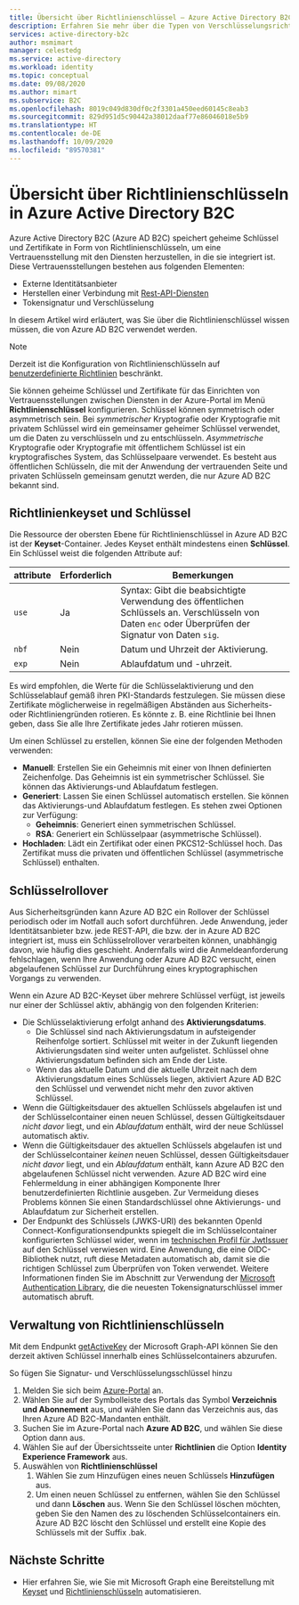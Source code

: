 ```yaml
---
title: Übersicht über Richtlinienschlüssel – Azure Active Directory B2C
description: Erfahren Sie mehr über die Typen von Verschlüsselungsrichtlinienschlüsseln, die in Azure Active Directory B2C zum Signieren und Überprüfen von Token, geheimen Clientschlüsseln, Zertifikaten und Kennwörtern verwendet werden können.
services: active-directory-b2c
author: msmimart
manager: celestedg
ms.service: active-directory
ms.workload: identity
ms.topic: conceptual
ms.date: 09/08/2020
ms.author: mimart
ms.subservice: B2C
ms.openlocfilehash: 8019c049d830df0c2f3301a450eed60145c8eab3
ms.sourcegitcommit: 829d951d5c90442a38012daaf77e86046018e5b9
ms.translationtype: HT
ms.contentlocale: de-DE
ms.lasthandoff: 10/09/2020
ms.locfileid: "89570381"
---
```

# <a name="overview-of-policy-keys-in-azure-active-directory-b2c"></a>Übersicht über Richtlinienschlüsseln in Azure Active Directory B2C

Azure Active Directory B2C (Azure AD B2C) speichert geheime Schlüssel und Zertifikate in Form von Richtlinienschlüsseln, um eine Vertrauensstellung mit den Diensten herzustellen, in die sie integriert ist. Diese Vertrauensstellungen bestehen aus folgenden Elementen:

- Externe Identitätsanbieter
- Herstellen einer Verbindung mit [Rest-API-Diensten](restful-technical-profile.md)
- Tokensignatur und Verschlüsselung

 In diesem Artikel wird erläutert, was Sie über die Richtlinienschlüssel wissen müssen, die von Azure AD B2C verwendet werden.

> [!NOTE]
> Derzeit ist die Konfiguration von Richtlinienschlüsseln auf [benutzerdefinierte Richtlinien](active-directory-b2c-get-started-custom.md) beschränkt.

Sie können geheime Schlüssel und Zertifikate für das Einrichten von Vertrauensstellungen zwischen Diensten in der Azure-Portal im Menü **Richtlinienschlüssel** konfigurieren. Schlüssel können symmetrisch oder asymmetrisch sein. Bei *symmetrischer* Kryptografie oder Kryptografie mit privatem Schlüssel wird ein gemeinsamer geheimer Schlüssel verwendet, um die Daten zu verschlüsseln und zu entschlüsseln. *Asymmetrische* Kryptografie oder Kryptografie mit öffentlichem Schlüssel ist ein kryptografisches System, das Schlüsselpaare verwendet. Es besteht aus öffentlichen Schlüsseln, die mit der Anwendung der vertrauenden Seite und privaten Schlüsseln gemeinsam genutzt werden, die nur Azure AD B2C bekannt sind.

## <a name="policy-keyset-and-keys"></a>Richtlinienkeyset und Schlüssel

Die Ressource der obersten Ebene für Richtlinienschlüssel in Azure AD B2C ist der **Keyset**-Container. Jedes Keyset enthält mindestens einen **Schlüssel**. Ein Schlüssel weist die folgenden Attribute auf:

| attribute |  Erforderlich | Bemerkungen |
| --- | --- |--- |
| `use` | Ja | Syntax: Gibt die beabsichtigte Verwendung des öffentlichen Schlüssels an. Verschlüsseln von Daten `enc` oder Überprüfen der Signatur von Daten `sig`.|
| `nbf`| Nein | Datum und Uhrzeit der Aktivierung. |
| `exp`| Nein | Ablaufdatum und -uhrzeit. |

Es wird empfohlen, die Werte für die Schlüsselaktivierung und den Schlüsselablauf gemäß ihren PKI-Standards festzulegen. Sie müssen diese Zertifikate möglicherweise in regelmäßigen Abständen aus Sicherheits- oder Richtliniengründen rotieren. Es könnte z. B. eine Richtlinie bei Ihnen geben, dass Sie alle Ihre Zertifikate jedes Jahr rotieren müssen.

Um einen Schlüssel zu erstellen, können Sie eine der folgenden Methoden verwenden:

- **Manuell**: Erstellen Sie ein Geheimnis mit einer von Ihnen definierten Zeichenfolge. Das Geheimnis ist ein symmetrischer Schlüssel. Sie können das Aktivierungs-und Ablaufdatum festlegen.
- **Generiert**: Lassen Sie einen Schlüssel automatisch erstellen. Sie können das Aktivierungs-und Ablaufdatum festlegen. Es stehen zwei Optionen zur Verfügung:
  - **Geheimnis**: Generiert einen symmetrischen Schlüssel.
  - **RSA**: Generiert ein Schlüsselpaar (asymmetrische Schlüssel).
- **Hochladen**: Lädt ein Zertifikat oder einen PKCS12-Schlüssel hoch. Das Zertifikat muss die privaten und öffentlichen Schlüssel (asymmetrische Schlüssel) enthalten.

## <a name="key-rollover"></a>Schlüsselrollover

Aus Sicherheitsgründen kann Azure AD B2C ein Rollover der Schlüssel periodisch oder im Notfall auch sofort durchführen. Jede Anwendung, jeder Identitätsanbieter bzw. jede REST-API, die bzw. der in Azure AD B2C integriert ist, muss ein Schlüsselrollover verarbeiten können, unabhängig davon, wie häufig dies geschieht. Andernfalls wird die Anmeldeanforderung fehlschlagen, wenn Ihre Anwendung oder Azure AD B2C versucht, einen abgelaufenen Schlüssel zur Durchführung eines kryptographischen Vorgangs zu verwenden.

Wenn ein Azure AD B2C-Keyset über mehrere Schlüssel verfügt, ist jeweils nur einer der Schlüssel aktiv, abhängig von den folgenden Kriterien:

- Die Schlüsselaktivierung erfolgt anhand des **Aktivierungsdatums**.
  - Die Schlüssel sind nach Aktivierungsdatum in aufsteigender Reihenfolge sortiert. Schlüssel mit weiter in der Zukunft liegenden Aktivierungsdaten sind weiter unten aufgelistet. Schlüssel ohne Aktivierungsdatum befinden sich am Ende der Liste.
  - Wenn das aktuelle Datum und die aktuelle Uhrzeit nach dem Aktivierungsdatum eines Schlüssels liegen, aktiviert Azure AD B2C den Schlüssel und verwendet nicht mehr den zuvor aktiven Schlüssel.
- Wenn die Gültigkeitsdauer des aktuellen Schlüssels abgelaufen ist und der Schlüsselcontainer einen neuen Schlüssel, dessen Gültigkeitsdauer *nicht davor* liegt, und ein *Ablaufdatum* enthält, wird der neue Schlüssel automatisch aktiv.
- Wenn die Gültigkeitsdauer des aktuellen Schlüssels abgelaufen ist und der Schlüsselcontainer *keinen* neuen Schlüssel, dessen Gültigkeitsdauer *nicht davor* liegt, und ein *Ablaufdatum* enthält, kann Azure AD B2C den abgelaufenen Schlüssel nicht verwenden. Azure AD B2C wird eine Fehlermeldung in einer abhängigen Komponente Ihrer benutzerdefinierten Richtlinie ausgeben. Zur Vermeidung dieses Problems können Sie einen Standardschlüssel ohne Aktivierungs- und Ablaufdatum zur Sicherheit erstellen.
- Der Endpunkt des Schlüssels (JWKS-URI) des bekannten OpenId Connect-Konfigurationsendpunkts spiegelt die im Schlüsselcontainer konfigurierten Schlüssel wider, wenn im [technischen Profil für JwtIssuer](https://docs.microsoft.com/azure/active-directory-b2c/jwt-issuer-technical-profile) auf den Schlüssel verwiesen wird. Eine Anwendung, die eine OIDC-Bibliothek nutzt, ruft diese Metadaten automatisch ab, damit sie die richtigen Schlüssel zum Überprüfen von Token verwendet. Weitere Informationen finden Sie im Abschnitt zur Verwendung der [Microsoft Authentication Library](https://docs.microsoft.com/azure/active-directory/develop/msal-b2c-overview), die die neuesten Tokensignaturschlüssel immer automatisch abruft.

## <a name="policy-key-management"></a>Verwaltung von Richtlinienschlüsseln

Mit dem Endpunkt [getActiveKey](https://docs.microsoft.com/graph/api/trustframeworkkeyset-getactivekey) der Microsoft Graph-API können Sie den derzeit aktiven Schlüssel innerhalb eines Schlüsselcontainers abzurufen.

So fügen Sie Signatur- und Verschlüsselungsschlüssel hinzu

1. Melden Sie sich beim [Azure-Portal](https://portal.azure.com) an.
1. Wählen Sie auf der Symbolleiste des Portals das Symbol **Verzeichnis und Abonnement** aus, und wählen Sie dann das Verzeichnis aus, das Ihren Azure AD B2C-Mandanten enthält.
1. Suchen Sie im Azure-Portal nach **Azure AD B2C**, und wählen Sie diese Option dann aus.
1. Wählen Sie auf der Übersichtsseite unter **Richtlinien** die Option **Identity Experience Framework** aus.
1. Auswählen von **Richtlinienschlüssel** 
    1. Wählen Sie zum Hinzufügen eines neuen Schlüssels **Hinzufügen** aus.
    1. Um einen neuen Schlüssel zu entfernen, wählen Sie den Schlüssel und dann **Löschen** aus. Wenn Sie den Schlüssel löschen möchten, geben Sie den Namen des zu löschenden Schlüsselcontainers ein. Azure AD B2C löscht den Schlüssel und erstellt eine Kopie des Schlüssels mit der Suffix .bak.

## <a name="next-steps"></a>Nächste Schritte

- Hier erfahren Sie, wie Sie mit Microsoft Graph eine Bereitstellung mit [Keyset](microsoft-graph-operations.md#trust-framework-policy-keyset) und [Richtlinienschlüsseln](microsoft-graph-operations.md#trust-framework-policy-key) automatisieren.







